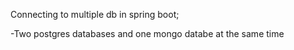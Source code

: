 Connecting to multiple db in spring boot;

-Two postgres databases and one mongo databe at the same time
